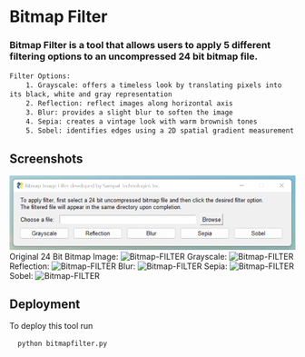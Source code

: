 # Bitmap Filter
### Bitmap Filter is a tool that allows users to apply 5 different filtering options to an uncompressed 24 bit bitmap file.
    
    Filter Options:
        1. Grayscale: offers a timeless look by translating pixels into its black, white and gray representation
        2. Reflection: reflect images along horizontal axis
        3. Blur: provides a slight blur to soften the image
        4. Sepia: creates a vintage look with warm brownish tones
        5. Sobel: identifies edges using a 2D spatial gradient measurement


## Screenshots

![Bitmap-FILTER](demo.png)
Original 24 Bit Bitmap Image:
![Bitmap-FILTER](Zen.bmp)
Grayscale:
![Bitmap-FILTER](Zen.bmp_grayscale.bmp)
Reflection:
![Bitmap-FILTER](Zen.bmp_reflection.bmp)
Blur:
![Bitmap-FILTER](Zen.bmp_blur.bmp)
Sepia:
![Bitmap-FILTER](Zen.bmp_sepia.bmp)
Sobel:
![Bitmap-FILTER](Zen.bmp_sobel.bmp)


## Deployment

To deploy this tool run

```bash
  python bitmapfilter.py 
```
